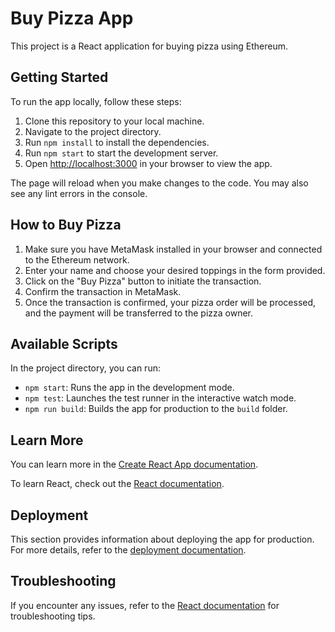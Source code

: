 # Buy Pizza App

This project is a React application for buying pizza using Ethereum.

## Getting Started

To run the app locally, follow these steps:

1. Clone this repository to your local machine.
2. Navigate to the project directory.
3. Run `npm install` to install the dependencies.
4. Run `npm start` to start the development server.
5. Open [http://localhost:3000](http://localhost:3000) in your browser to view the app.

The page will reload when you make changes to the code. You may also see any lint errors in the console.

## How to Buy Pizza

1. Make sure you have MetaMask installed in your browser and connected to the Ethereum network.
2. Enter your name and choose your desired toppings in the form provided.
3. Click on the "Buy Pizza" button to initiate the transaction.
4. Confirm the transaction in MetaMask.
5. Once the transaction is confirmed, your pizza order will be processed, and the payment will be transferred to the pizza owner.

## Available Scripts

In the project directory, you can run:

- `npm start`: Runs the app in the development mode.
- `npm test`: Launches the test runner in the interactive watch mode.
- `npm run build`: Builds the app for production to the `build` folder.

## Learn More

You can learn more in the [Create React App documentation](https://create-react-app.dev/).

To learn React, check out the [React documentation](https://reactjs.org/).

## Deployment

This section provides information about deploying the app for production. For more details, refer to the [deployment documentation](https://facebook.github.io/create-react-app/docs/deployment).

## Troubleshooting

If you encounter any issues, refer to the [React documentation](https://reactjs.org/docs/troubleshooting.html) for troubleshooting tips.

